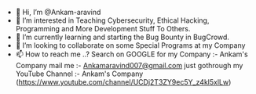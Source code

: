 - 👋 Hi, I’m @Ankam-aravind
- 👀 I’m interested in Teaching Cybersecurity, Ethical Hacking, Programming and More Development Stuff To Others.
- 🌱 I’m currently learning and starting the Bug Bounty in BugCrowd.
- 💞️ I’m looking to collaborate on some Special Programs at my Company
- 📫 How to reach me ..?
     Search on GOOGLE for my Company :- Ankam's Company 
              mail me :- Ankamaravind007@gmail.com
              just gothrough my YouTube Channel :- Ankam's Company (https://www.youtube.com/channel/UCDj2T3ZY9ec5Y_z4kl5xlLw)
                                            

<!---
Ankam-aravind/Ankam-aravind is a ✨ special ✨ repository because its `README.md` (this file) appears on your GitHub profile.
You can click the Preview link to take a look at your changes.
--->
